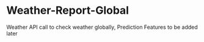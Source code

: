 # Weather-Report-Global
Weather API call to check weather globally, Prediction Features to be added later
